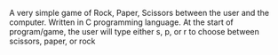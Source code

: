 A very simple game of Rock, Paper, Scissors between the user and the computer. Written in C programming language. At the start of program/game, the user will type either s, p, or r to choose between scissors, paper, or rock 
